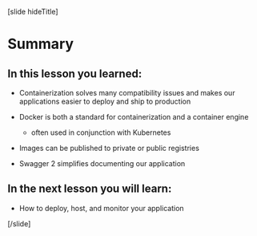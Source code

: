[slide hideTitle]

# Summary

## In this lesson you learned:

- Containerization solves many compatibility issues and makes our applications easier to deploy and ship to production

- Docker is both a standard for containerization and a container engine
  * often used in conjunction with Kubernetes

- Images can be published to private ​or public registries​

- Swagger 2 simplifies documenting our application 

## In the next lesson you will learn:

- How to deploy, host, and monitor your application

[/slide]
